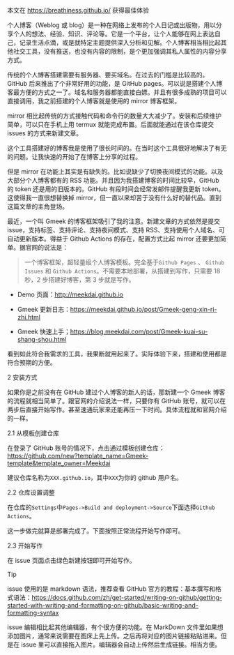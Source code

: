 本文在 https://breathiness.github.io/ 获得最佳体验

个人博客（Weblog 或 blog）是一种在网络上发布的个人日记或出版物，用以分享个人的想法、经验、知识、评论等。它是一个平台，让个人能够在网上表达自己，记录生活点滴，或是就特定主题提供深入分析和见解。个人博客相当相比起其他社交工具，没有推送，也没有内容的限制，是个更加强调其私人属性的内容分享方式。  

传统的个人博客搭建需要有服务器、要买域名。在过去的门槛是比较高的。GitHub 后来推出了个非常好用的功能，是 GitHub pages。可以说是搭建个人博客最方便的方式之一了。域名和服务器都能直接白嫖。并且有很多成熟的项目可以直接调用，我之前搭建的个人博客就是使用的 mirror 博客框架。  


mirror 相比起传统的方式接触代码和命令行的数量大大减少了。安装和后续维护简单，可以只在手机上用 termux 就能完成布置。后面就能通过在该仓库提交 issues 的方式来新建文章。  

这个工具搭建好的博客我是使用了很长时间的。在当时这个工具很好地解决了有无的问题。让我快速的开始了在博客上分享的过程。  

但是 mirror 在功能上其实是有缺失的。比如说缺少了切换夜间模式的功能。以及大部分个人博客都有的 RSS 功能。并且因为我搭建博客的时间比较早，GitHub 的 token 还是用的旧版本的。GitHub 有段时间会经常发邮件提醒我更新 token。这使得我一直很想替换掉 mirror，但一直以来却苦于没有什么好的替代品。直到这篇文章的主角登场。  

最近，一个叫 Gmeek 的博客框架吸引了我的注意。新建文章的方式依然是提交 issue，支持标签、支持评论、支持夜间模式、支持 RSS、支持使用个人域名、可自动更新版本。得益于 Github Actions 的存在，配置方式比起 mirror 还要更加简单。据官网的说法是：  

>一个博客框架，超轻量级个人博客模板。完全基于`Github Pages` 、 `Github Issues` 和 `Github Actions`。不需要本地部署，从搭建到写作，只需要 18 秒，2 步搭建好博客，第 3 步就是写作。

- Demo 页面：http://meekdai.github.io

- Gmeek 更新日志：https://meekdai.github.io/post/Gmeek-geng-xin-ri-zhi.html

- Gmeek 快速上手；https://blog.meekdai.com/post/Gmeek-kuai-su-shang-shou.html


看到如此符合我需求的工具，我果断就用起来了。实际体验下来，搭建和使用都是符合预期的方便。

2 安装方式

如果你是之前没有在 GitHub 建过个人博客的新人的话，那新建一个 Gmeek 博客的流程就相当简单了。跟官网的介绍说法一样，只要你有 GitHub 账号，就可以在两步后直接开始写作。甚至速通玩家来还能再压一下时间。具体流程就和官网介绍的一样。

2.1 从模板创建仓库

在登录了 GitHub 账号的情况下，点击通过模板创建仓库：https://github.com/new?template_name=Gmeek-template&template_owner=Meekdai  

建议仓库名称为`XXX.github.io`，其中`XXX`为你的 github 用户名。




2.2 仓库设置调整

在仓库的`Settings`中`Pages->Build and deployment->Source`下面选择`Github Actions`。  




这一步做完就算是部署完成了。下面按照正常流程开始写作即可。

2.3 开始写作

在 issue 页面点击绿色新建按钮即可开始写作。


> [!TIP]
> issue 使用的是 markdown 语法，推荐查看 GitHub 官方的教程：基本撰写和格式语法：https://docs.github.com/zh/get-started/writing-on-github/getting-started-with-writing-and-formatting-on-github/basic-writing-and-formatting-syntax

issue 编辑相比起其他编辑器，有个很方便的功能。在 MarkDown 文件里如果想添加图片，通常来说需要在图床上先上传。之后再将对应的图片链接粘贴进来。但是在 issue 里可以直接拖入图片。编辑器会自动上传然后生成链接。相当方便。